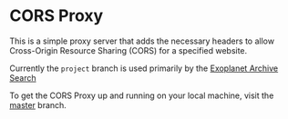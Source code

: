 # CORS Proxy

This is a simple proxy server that adds the necessary headers to allow Cross-Origin Resource Sharing (CORS) for a specified website.

Currently the `project` branch is used primarily by the [Exoplanet Archive Search](http://jarvisar.github.io/senior-design)

To get the CORS Proxy up and running on your local machine, visit the [master](https://github.com/jarvisar/cors-proxy) branch.
